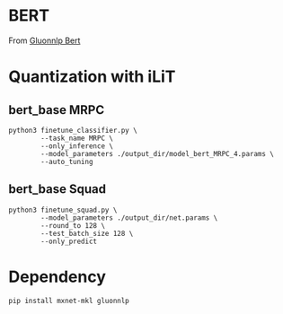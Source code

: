 # BERT

From [Gluonnlp Bert](https://github.com/dmlc/gluon-nlp/tree/v0.9.x/scripts/bert)


# Quantization with iLiT
## bert_base MRPC
```
python3 finetune_classifier.py \
        --task_name MRPC \
        --only_inference \
        --model_parameters ./output_dir/model_bert_MRPC_4.params \
        --auto_tuning

```

## bert_base Squad
```
python3 finetune_squad.py \
        --model_parameters ./output_dir/net.params \
        --round_to 128 \
        --test_batch_size 128 \
        --only_predict
```
 

# Dependency

```
pip install mxnet-mkl gluonnlp

```
